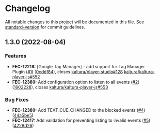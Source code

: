# Changelog

All notable changes to this project will be documented in this file. See [standard-version](https://github.com/conventional-changelog/standard-version) for commit guidelines.

## 1.3.0 (2022-08-04)


### Features

* **FEC-12218:** [Google Tag Manager] - add support for Tag Manager Plugin ([#1](https://github.com/kaltura/playkit-js-google-tag-manager/issues/1)) ([0cddf84](https://github.com/kaltura/playkit-js-google-tag-manager/commit/0cddf8458c71dc0d86613ac2002eb2cef619c0c5)), closes [kaltura/player-studio#128](https://github.com/kaltura/player-studio/issues/128) [kaltura/kaltura-player-js#552](https://github.com/kaltura/kaltura-player-js/issues/552)
* **FEC-12380:** Add configuration option to listen to all events ([#2](https://github.com/kaltura/playkit-js-google-tag-manager/issues/2)) ([1602228](https://github.com/kaltura/playkit-js-google-tag-manager/commit/16022289c60616226bc4886b518b00165331f00f)), closes [kaltura/kaltura-player-js#553](https://github.com/kaltura/kaltura-player-js/issues/553)


### Bug Fixes

* **FEC-12380:** Add TEXT_CUE_CHANGED to the blocked events ([#4](https://github.com/kaltura/playkit-js-google-tag-manager/issues/4)) ([44a5be5](https://github.com/kaltura/playkit-js-google-tag-manager/commit/44a5be526bc70ae48f036e3482d2262edb6e1c6c))
* **FEC-12417:** Add validation for preventing listing to invalid events ([#5](https://github.com/kaltura/playkit-js-google-tag-manager/issues/5)) ([4228d26](https://github.com/kaltura/playkit-js-google-tag-manager/commit/4228d26ce36a93a187d44b5b431e9828aaa7163c))
